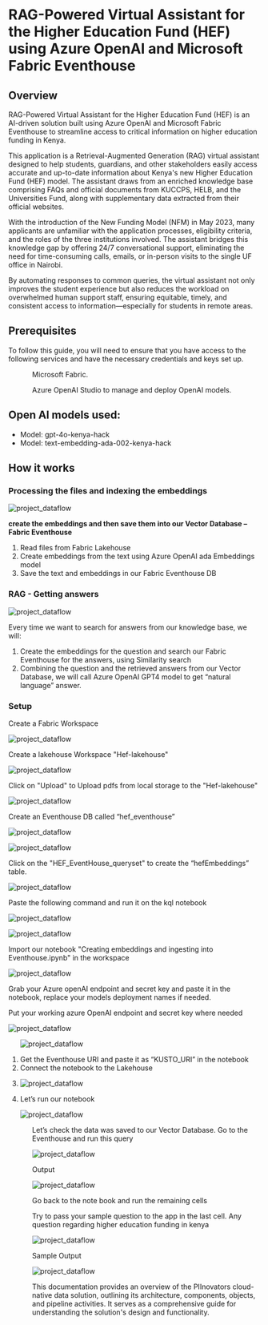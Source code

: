 <!DOCTYPE html>
<html>
<body>
<h1> RAG-Powered Virtual Assistant for the Higher Education Fund (HEF) using Azure OpenAI and Microsoft Fabric Eventhouse </h1>    
<h2>Overview</h2>

<p>RAG-Powered Virtual Assistant for the Higher Education Fund (HEF) is an AI-driven solution built using Azure OpenAI and Microsoft Fabric Eventhouse to streamline access to critical information on higher education funding in Kenya.</p>

<p>This application is a Retrieval-Augmented Generation (RAG) virtual assistant designed to help students, guardians, and other stakeholders easily access accurate and up-to-date information about Kenya's new Higher Education Fund (HEF) model. The assistant draws from an enriched knowledge base comprising FAQs and official documents from KUCCPS, HELB, and the Universities Fund, along with supplementary data extracted from their official websites.</p>

<p>With the introduction of the New Funding Model (NFM) in May 2023, many applicants are unfamiliar with the application processes, eligibility criteria, and the roles of the three institutions involved. The assistant bridges this knowledge gap by offering 24/7 conversational support, eliminating the need for time-consuming calls, emails, or in-person visits to the single UF office in Nairobi.</p>

<p>By automating responses to common queries, the virtual assistant not only improves the student experience but also reduces the workload on overwhelmed human support staff, ensuring equitable, timely, and consistent access to information—especially for students in remote areas.</p>

<h2>Prerequisites</h2>
To follow this guide, you will need to ensure that you have access to the following services and have the necessary credentials and keys set up.
<ol>
<ul>Microsoft Fabric.</ul>
<ul>Azure OpenAI Studio to manage and deploy OpenAI models.</ul>
</ol>

<h2>Open AI models used:</h2>

<ul>
    <li>Model: gpt-4o-kenya-hack </li>
    <li>Model: text-embedding-ada-002-kenya-hack</li>
</ul>

<h2> How it works </h2>
<h3> Processing the files and indexing the embeddings </h3>

![project_dataflow](images/image1.png "")

<p>
<strong> create the embeddings and then save them into our Vector Database – Fabric Eventhouse</strong>
<ol>
    <li> Read files from Fabric Lakehouse</li>
    <li> Create embeddings from the text using Azure OpenAI ada Embeddings model</li>
    <li> Save the text and embeddings in our Fabric Eventhouse DB</li>
</ol>
</p>

<h3> RAG - Getting answers </h3>

![project_dataflow](images/image2.png "")
<p>
Every time we want to search for answers from our knowledge base, we will:
<ol>
    <li> Create the embeddings for the question and search our Fabric Eventhouse for the answers, using Similarity search</li>
    <li> Combining the question and the retrieved answers from our Vector Database, we will call Azure OpenAI GPT4 model to get “natural language” answer.</li>
   
</ol>
</p>

<h3>Setup</h3>
<p>Create a Fabric Workspace</p>

![project_dataflow](images/image3.png "")

<p>Create a lakehouse Workspace "Hef-lakehouse"</p>

![project_dataflow](images/image4.png "")

<p> Click on "Upload" to Upload pdfs from local storage to the "Hef-lakehouse"</p>

![project_dataflow](images/image6.png "")

<p>Create an Eventhouse DB called “hef_eventhouse”</p>

![project_dataflow](images/image7.png "")

![project_dataflow](images/image8.png "")

<p>Click on the "HEF_EventHouse_queryset" to create the “hefEmbeddings” table.</p>

![project_dataflow](images/image9.png "")

<p>Paste the following command and run it on the kql notebook</p>

![project_dataflow](images/image10.png "")

![project_dataflow](images/image11.png "")

<p>Import our notebook "Creating embeddings and ingesting into Eventhouse.ipynb" in the workspace</p>

![project_dataflow](images/image12.png "")

<p>Grab your Azure openAI endpoint and secret key and paste it in the notebook, replace your models deployment names if needed.</p>

<p> Put your working azure OpenAI endpoint and secret key where needed </p>

![project_dataflow](images/image14.png "")
<ol>

![project_dataflow](images/image20.png "")
<li>Get the Eventhouse URI and paste it as “KUSTO_URI” in the notebook</li>
<li>Connect the notebook to the Lakehouse <li>

![project_dataflow](images/image13.png "")
<li>Let’s run our notebook</li>

![project_dataflow](images/image15.png "")
<ol>

<p>Let’s check the data was saved to our Vector Database.
Go to the Eventhouse and run this query</p>

![project_dataflow](images/image19.png "")


<p>Output</p>

![project_dataflow](images/image16.png "")

<p> Go back to the note book and run the remaining cells</p>
<p>Try to pass your sample question to the app in the last cell. Any question regarding higher education funding in kenya</p>

![project_dataflow](images/image18.png "")
<p>Sample Output</p>

![project_dataflow](images/image17.png "")


<p>This documentation provides an overview of the PIInovators cloud-native data solution, outlining its architecture, components, objects, and pipeline activities. It serves as a comprehensive guide for understanding the solution's design and functionality.</p>

<ul>
